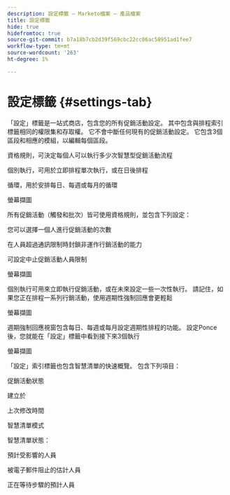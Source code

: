 ```yaml
---
description: 設定標籤 — Marketo檔案 — 產品檔案
title: 設定標籤
hide: true
hidefromtoc: true
source-git-commit: b7a18b7cb2d39f569cbc22cc06ac58951ad1fee7
workflow-type: tm+mt
source-wordcount: '263'
ht-degree: 1%

---
```


# 設定標籤 {#settings-tab}

「設定」標籤是一站式商店，包含您的所有促銷活動設定。 其中包含與排程索引標籤相同的權限集和存取權。 它不會中斷任何現有的促銷活動設定。 它包含3個區段和相應的模組，以編輯每個區段。

資格規則，可決定每個人可以執行多少次智慧型促銷活動流程

個別執行，可用於立即排程單次執行，或在日後排程

循環，用於安排每日、每週或每月的循環

螢幕擷圖

所有促銷活動（觸發和批次）皆可使用資格規則，並包含下列設定：

您可以選擇一個人進行促銷活動的次數

在人員超過通訊限制時封鎖非運作行銷活動的能力

可設定中止促銷活動人員限制

螢幕擷圖

個別執行可用來立即執行促銷活動，或在未來設定一些一次性執行。 請記住，如果您正在排程一系列行銷活動，使用週期性強制回應會更輕鬆

螢幕擷圖

週期強制回應視窗包含每日、每週或每月設定週期性排程的功能。 設定Ponce後，您就能在「設定」標籤中看到接下來3個執行

螢幕擷圖

「設定」索引標籤也包含智慧清單的快速概覽。 包含下列項目：

促銷活動狀態

建立於

上次修改時間

智慧清單模式

智慧清單狀態：

預計受影響的人員

被電子郵件阻止的估計人員

正在等待步驟的預計人員
